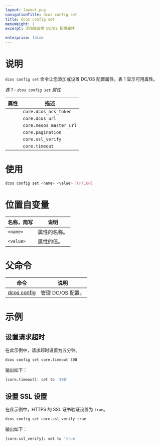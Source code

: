 ```yaml
---
layout: layout.pug
navigationTitle: dcos config set
title: dcos config set
menuWeight: 1
excerpt: 添加或设置 DC/OS 配置属性

enterprise: false
---
```



# 说明
`dcos config set` 命令让您添加或设置 DC/OS 配置属性。表 1 显示可用属性。

*表 1 - `dcos config set` 属性*

| **属性** | **描述** |
|-----------------------|-----------------------------------------------------------------------------------------------------------------------------------------------------------------------------------------------------------------------------------------------------------------------|
| | `core.dcos_acs_token` | DC/OS 认证令牌。当您使用 `dcos auth login` 登录 DC/OS CLI  时，它将认证令牌值存储在本地。有关详细信息，请参阅 [IAM API](/cn/1.11/security/oss/iam-api/)。|
| | `core.dcos_url` | DC/OS 集群的公共管理节点 URL。|
| | `core.mesos_master_url` | Mesos 管理节点 URL。默认为 `core.dcos_url`。|
| | `core.pagination` | 指示是否标页号输出。默认为 true。|
| | `core.ssl_verify` | 指示是否验证 SSL 证书或设置 SSL 证书的路径。|
| | `core.timeout` | 请求超时（秒），最小值为 1 秒。默认为 3 分钟。|


# 使用

```bash
dcos config set <name> <value> [OPTION]
```

# 位置自变量

| 名称，简写 | 说明 |
|---------|-------------|
| `<name>` | 属性的名称。 |
| `<value>` | 属性的值。 |

# 父命令

| 命令 | 说明 |
|---------|-------------|
|[dcos config](/cn/1.11/cli/command-reference/dcos-config/) | 管理 DC/OS 配置。 |


# 示例

## 设置请求超时

在此示例中，请求超时设置为五分钟。

```bash
dcos config set core.timeout 300
```

输出如下：

```bash
[core.timeout]: set to '300'
```

## 设置 SSL 设置

在此示例中，HTTPS 的 SSL 证书验证设置为 `true`。

```bash
dcos config set core.ssl_verify true
```

输出如下：

```bash
[core.ssl_verify]: set to 'true'
```
